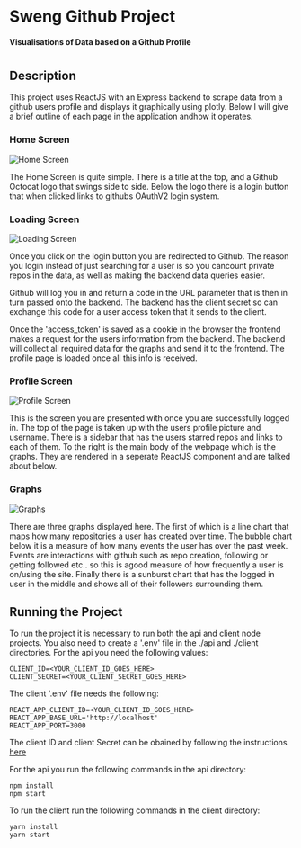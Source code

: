 # Sweng Github Project
#### Visualisations of Data based on a Github Profile
# 

## Description

This project uses ReactJS with an Express backend to scrape data from a github users profile and displays it graphically using plotly. Below I will give a brief outline of each page in the application andhow it operates.

### Home Screen

![Home Screen](https://imgur.com/C055uhG)

The Home Screen is quite simple. There is a title at the top, and a Github Octocat logo that swings side to side. Below the logo there is a login button that when clicked links to githubs OAuthV2 login system.

### Loading Screen

![Loading Screen](https://imgur.com/jaGw3po)

Once you click on the login button you are redirected to Github. The reason you login instead of just searching for a user is so you cancount private repos in the data, as well as making the backend data queries easier.

Github will log you in and return a code in the URL parameter that is then in turn passed onto the backend. The backend has the client secret so can exchange this code for a user access token that it sends to the client.

Once the 'access_token' is saved as a cookie in the browser the frontend makes a request for the users information from the backend. The backend will collect all required data for the graphs and send it to the frontend. The profile page is loaded once all this info is received.

### Profile Screen

![Profile Screen](https://imgur.com/9uT79Jr)

This is the screen you are presented with once you are successfully logged in. The top of the page is taken up with the users profile picture and username. There is a sidebar that has the users starred repos and links to each of them. To the right is the main body of the webpage which is the graphs. They are rendered in a seperate ReactJS component and are talked about below.

### Graphs

![Graphs](https://imgur.com/7kCXuSr)

There are three graphs displayed here. The first of which is a line chart that maps how many repositories a user has created over time. The bubble chart below it is a measure of how many events the user has over the past week. Events are interactions with github such as repo creation, following or getting followed etc.. so this is agood measure of how frequently a user is on/using the site. Finally there is a sunburst chart that has the logged in user in the middle and shows all of their followers surrounding them.

## Running the Project

To run the project it is necessary to run both the api and client node projects. You also need to create a '.env' file in the ./api and ./client directories. For the api you need the following values:

    CLIENT_ID=<YOUR_CLIENT_ID_GOES_HERE>
    CLIENT_SECRET=<YOUR_CLIENT_SECRET_GOES_HERE>

The client '.env' file needs the following:

    REACT_APP_CLIENT_ID=<YOUR_CLIENT_ID_GOES_HERE>
    REACT_APP_BASE_URL='http://localhost'
    REACT_APP_PORT=3000

The client ID and client Secret can be obained by following the instructions [here](https://developer.github.com/apps/building-oauth-apps/creating-an-oauth-app/)

For the api you run the following commands in the api directory:

    npm install
    npm start

To run the client run the following commands in the client directory:

    yarn install
    yarn start 

